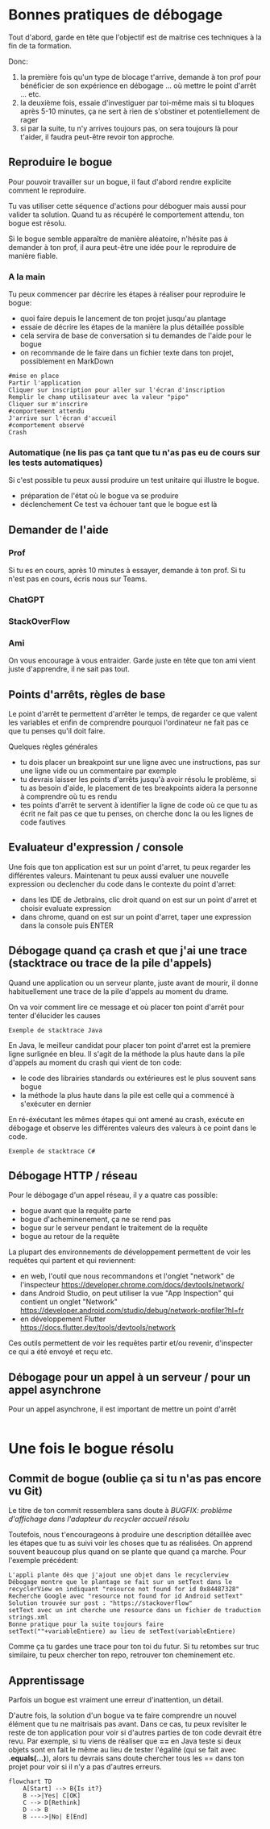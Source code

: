 # Bonnes pratiques de débogage

Tout d'abord, garde en tête que l'objectif est de maitrise ces techniques à la fin de ta formation. 

Donc:
1. la première fois qu'un type de blocage t'arrive, demande à ton prof pour bénéficier de son expérience en débogage ... où mettre le point d'arrêt ... etc.
2. la deuxième fois, essaie d'investiguer par toi-même mais si tu bloques après 5-10 minutes, ça ne sert à rien de s'obstiner et potentiellement de rager
3. si par la suite, tu n'y arrives toujours pas, on sera toujours là pour t'aider, il faudra peut-être revoir ton approche.

## Reproduire le bogue

Pour pouvoir travailler sur un bogue, il faut d'abord rendre explicite comment le reproduire.

Tu vas utiliser cette séquence d'actions pour déboguer mais aussi pour valider ta solution. Quand tu as récupéré le comportement attendu, ton bogue est résolu.

Si le bogue semble apparaître de manière aléatoire, n'hésite pas à demander à ton prof, il aura peut-être une idée pour le reproduire de manière fiable.

### A la main
Tu peux commencer par décrire les étapes à réaliser pour reproduire le bogue:
- quoi faire depuis le lancement de ton projet jusqu'au plantage
- essaie de décrire les étapes de la manière la plus détaillée possible
- cela servira de base de conversation si tu demandes de l'aide pour le bogue
- on recommande de le faire dans un fichier texte dans ton projet, possiblement en MarkDown

```
#mise en place
Partir l'application
Cliquer sur inscription pour aller sur l'écran d'inscription
Remplir le champ utilisateur avec la valeur "pipo"
Cliquer sur m'inscrire
#comportement attendu
J'arrive sur l'écran d'accueil
#comportement observé
Crash
```

### Automatique (ne lis pas ça tant que tu n'as pas eu de cours sur les tests automatiques)
Si c'est possible tu peux aussi produire un test unitaire qui illustre le bogue.
- préparation de l'état où le bogue va se produire
- déclenchement 
Ce test va échouer tant que le bogue est là

## Demander de l'aide

### Prof
Si tu es en cours, après 10 minutes à essayer, demande à ton prof.
Si tu n'est pas en cours, écris nous sur Teams.

### ChatGPT 

### StackOverFlow


### Ami 
On vous encourage à vous entraider. Garde juste en tête
que ton ami vient juste d'apprendre, il ne sait pas tout.

## Points d'arrêts,  règles de base
Le point d'arrêt te permettent d'arrêter le temps, de regarder ce que valent les variables et enfin de comprendre 
pourquoi l'ordinateur ne fait pas ce que tu penses qu'il doit faire.

Quelques règles générales
- tu dois placer un breakpoint sur une ligne avec une instructions, pas sur une ligne vide ou un commentaire par exemple
- tu devrais laisser les points d'arrêts jusqu'à avoir résolu le problème, si tu as besoin d'aide, le placement de tes breakpoints aidera la personne à comprendre où tu es rendu
- tes points d'arrêt te servent à identifier la ligne de code où ce que tu as écrit ne fait pas ce que tu penses, on cherche donc la ou les lignes de code fautives

## Evaluateur d'expression / console

Une fois que ton application est sur un point d'arret, tu peux regarder les différentes valeurs. Maintenant tu peux aussi evaluer une nouvelle expression ou declencher du code dans le contexte du point d'arret:
- dans les IDE de Jetbrains, clic droit quand on est sur un point d'arret et choisir evaluate expression
- dans chrome, quand on est sur un point d'arret, taper une expression dans la console puis ENTER


## Débogage quand ça crash et que j'ai une trace (stacktrace ou trace de la pile d'appels)

Quand une application ou un serveur plante, juste avant de mourir, il donne habituellement une trace de la pile d'appels au moment du drame. 

On va voir comment lire ce message et où placer ton point d'arrêt pour tenter d'élucider les causes
```
Exemple de stacktrace Java
```
En Java, le meilleur candidat pour placer ton point d'arret est la premiere ligne surlignée en bleu. Il s'agit de la méthode la plus haute dans la pile d'appels au moment du crash qui vient de ton code:
- le code des librairies standards ou extérieures est le plus souvent sans bogue
- la méthode la plus haute dans la pile est celle qui a commencé à s'exécuter en dernier

En ré-éxécutant les mêmes étapes qui ont amené au crash, exécute en débogage et observe les différentes valeurs des valeurs à ce point dans le code.

```
Exemple de stacktrace C#
```

## Débogage HTTP / réseau

Pour le débogage d'un appel réseau, il y a quatre cas possible:
- bogue avant que la requête parte
- bogue d'acheminenement, ça ne se rend pas
- bogue sur le serveur pendant le traitement de la requête
- bogue au retour de la requête

La plupart des environnements de développement permettent de voir les requêtes qui partent et qui reviennent:
- en web, l'outil que nous recommandons et l'onglet "network" de l'inspecteur https://developer.chrome.com/docs/devtools/network/
- dans Android Studio, on peut utiliser la vue "App Inspection" qui contient un onglet "Network" https://developer.android.com/studio/debug/network-profiler?hl=fr
- en développement Flutter https://docs.flutter.dev/tools/devtools/network

Ces outils permettent de voir les requêtes partir et/ou revenir, d'inspecter ce qui a été envoyé et reçu etc.

## Débogage pour un appel à un serveur / pour un appel asynchrone
Pour un appel asynchrone, il est important de mettre un point d'arrêt

```java
```

# Une fois le bogue résolu

## Commit de bogue (oublie ça si tu n'as pas encore vu Git)

Le titre de ton commit ressemblera sans doute à *BUGFIX: problème d'affichage dans l'adapteur du recycler accueil résolu*

Toutefois, nous t'encourageons à produire une description détaillée avec les étapes que tu as suivi voir les choses que tu as réalisées. On apprend souvent
beaucoup plus quand on se plante que quand ça marche. Pour l'exemple précédent:

```
L'appli plante dès que j'ajout une objet dans le recyclerview
Débogage montre que le plantage se fait sur un setText dans le recyclerView en indiquant "resource not found for id 0x84487328"
Recherche Google avec "resource not found for id Android setText"
Solution trouvée sur post : "https://stackoverflow"
setText avec un int cherche une resource dans un fichier de traduction strings.xml
Bonne pratique pour la suite toujours faire setText(""+variableEntiere) au lieu de setText(variableEntiere)
```

Comme ça tu gardes une trace pour ton toi du futur. Si tu retombes sur truc similaire, tu peux chercher ton repo, retrouver ton cheminement etc.

## Apprentissage

Parfois un bogue est vraiment une erreur d'inattention, un détail. 

D'autre fois, la solution d'un bogue va te faire comprendre un nouvel élément que tu ne maitrisais pas avant. Dans ce cas, tu peux revisiter le reste de ton application 
pour voir si d'autres parties de ton code devrait être revu. Par exemple, si tu viens de réaliser que **==** en Java teste si deux objets sont en fait le même au lieu de 
tester l'égalité (qui se fait avec **.equals(...)**), alors tu devrais sans doute chercher tous les == dans ton projet pour voir si il n'y a pas d'autres erreurs.


```mermaid
flowchart TD
    A[Start] --> B{Is it?}
    B -->|Yes| C[OK]
    C --> D[Rethink]
    D --> B
    B ---->|No| E[End]
```
